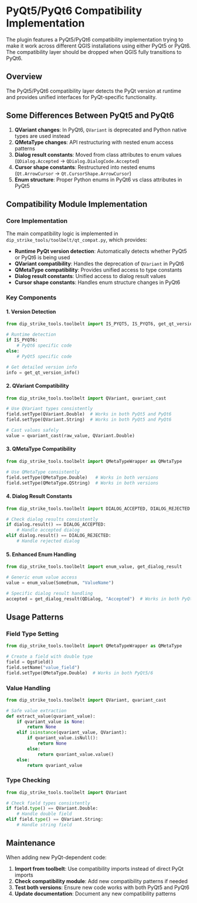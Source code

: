 # PyQt5/PyQt6 Compatibility Implementation

The plugin features a PyQt5/PyQt6 compatibility implementation trying to make it work across different QGIS installations using either PyQt5 or PyQt6. The compatibility layer should be dropped when QGIS fully transitions to PyQt6.

## Overview

The PyQt5/PyQt6 compatibility layer detects the PyQt version at runtime and provides unified interfaces for PyQt-specific functionality.

## Some Differences Between PyQt5 and PyQt6

1. **QVariant changes**: In PyQt6, `QVariant` is deprecated and Python native types are used instead
2. **QMetaType changes**: API restructuring with nested enum access patterns
3. **Dialog result constants**: Moved from class attributes to enum values (`QDialog.Accepted` → `QDialog.DialogCode.Accepted`)
4. **Cursor shape constants**: Restructured into nested enums (`Qt.ArrowCursor` → `Qt.CursorShape.ArrowCursor`)
5. **Enum structure**: Proper Python enums in PyQt6 vs class attributes in PyQt5

## Compatibility Module Implementation

### Core Implementation

The main compatibility logic is implemented in `dip_strike_tools/toolbelt/qt_compat.py`, which provides:

- **Runtime PyQt version detection**: Automatically detects whether PyQt5 or PyQt6 is being used
- **QVariant compatibility**: Handles the deprecation of `QVariant` in PyQt6
- **QMetaType compatibility**: Provides unified access to type constants
- **Dialog result constants**: Unified access to dialog result values
- **Cursor shape constants**: Handles enum structure changes in PyQt6

### Key Components

#### 1. Version Detection

```python
from dip_strike_tools.toolbelt import IS_PYQT5, IS_PYQT6, get_qt_version_info

# Runtime detection
if IS_PYQT6:
    # PyQt6 specific code
else:
    # PyQt5 specific code

# Get detailed version info
info = get_qt_version_info()
```

#### 2. QVariant Compatibility

```python
from dip_strike_tools.toolbelt import QVariant, qvariant_cast

# Use QVariant types consistently
field.setType(QVariant.Double)  # Works in both PyQt5 and PyQt6
field.setType(QVariant.String)  # Works in both PyQt5 and PyQt6

# Cast values safely
value = qvariant_cast(raw_value, QVariant.Double)
```

#### 3. QMetaType Compatibility

```python
from dip_strike_tools.toolbelt import QMetaTypeWrapper as QMetaType

# Use QMetaType consistently
field.setType(QMetaType.Double)   # Works in both versions
field.setType(QMetaType.QString)  # Works in both versions
```

#### 4. Dialog Result Constants

```python
from dip_strike_tools.toolbelt import DIALOG_ACCEPTED, DIALOG_REJECTED

# Check dialog results consistently
if dialog.result() == DIALOG_ACCEPTED:
    # Handle accepted dialog
elif dialog.result() == DIALOG_REJECTED:
    # Handle rejected dialog
```

#### 5. Enhanced Enum Handling

```python
from dip_strike_tools.toolbelt import enum_value, get_dialog_result

# Generic enum value access
value = enum_value(SomeEnum, "ValueName")

# Specific dialog result handling
accepted = get_dialog_result(QDialog, "Accepted")  # Works in both PyQt5/6
```

## Usage Patterns

### Field Type Setting

```python
from dip_strike_tools.toolbelt import QMetaTypeWrapper as QMetaType

# Create a field with double type
field = QgsField()
field.setName("value_field")
field.setType(QMetaType.Double)  # Works in both PyQt5/6
```

### Value Handling

```python
from dip_strike_tools.toolbelt import QVariant, qvariant_cast

# Safe value extraction
def extract_value(qvariant_value):
    if qvariant_value is None:
        return None
    elif isinstance(qvariant_value, QVariant):
        if qvariant_value.isNull():
            return None
        else:
            return qvariant_value.value()
    else:
        return qvariant_value
```

### Type Checking

```python
from dip_strike_tools.toolbelt import QVariant

# Check field types consistently
if field.type() == QVariant.Double:
    # Handle double field
elif field.type() == QVariant.String:
    # Handle string field
```

## Maintenance

When adding new PyQt-dependent code:

1. **Import from toolbelt**: Use compatibility imports instead of direct PyQt imports
2. **Check compatibility module**: Add new compatibility patterns if needed
3. **Test both versions**: Ensure new code works with both PyQt5 and PyQt6
4. **Update documentation**: Document any new compatibility patterns
